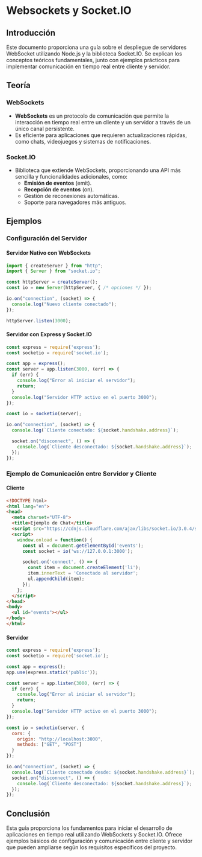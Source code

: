 
# Websockets y Socket.IO

## Introducción

Este documento proporciona una guía sobre el despliegue de servidores WebSocket utilizando Node.js y la biblioteca Socket.IO. Se explican los conceptos teóricos fundamentales, junto con ejemplos prácticos para implementar comunicación en tiempo real entre cliente y servidor.

## Teoría

### WebSockets

- **WebSockets** es un protocolo de comunicación que permite la interacción en tiempo real entre un cliente y un servidor a través de un único canal persistente.
- Es eficiente para aplicaciones que requieren actualizaciones rápidas, como chats, videojuegos y sistemas de notificaciones.

### Socket.IO

- Biblioteca que extiende WebSockets, proporcionando una API más sencilla y funcionalidades adicionales, como:
  - **Emisión de eventos** (emit).
  - **Recepción de eventos** (on).
  - Gestión de reconexiones automáticas.
  - Soporte para navegadores más antiguos.

## Ejemplos

### Configuración del Servidor

#### Servidor Nativo con WebSockets

```javascript
import { createServer } from "http";
import { Server } from "socket.io";

const httpServer = createServer();
const io = new Server(httpServer, { /* opciones */ });

io.on("connection", (socket) => {
  console.log("Nuevo cliente conectado");
});

httpServer.listen(3000);
```

#### Servidor con Express y Socket.IO

```javascript
const express = require('express');
const socketio = require('socket.io');

const app = express();
const server = app.listen(3000, (err) => {
  if (err) {
    console.log("Error al iniciar el servidor");
    return;
  }
  console.log("Servidor HTTP activo en el puerto 3000");
});

const io = socketio(server);

io.on("connection", (socket) => {
  console.log(`Cliente conectado: ${socket.handshake.address}`);

  socket.on("disconnect", () => {
    console.log(`Cliente desconectado: ${socket.handshake.address}`);
  });
});
```

### Ejemplo de Comunicación entre Servidor y Cliente

#### Cliente

```html
<!DOCTYPE html>
<html lang="en">
<head>
  <meta charset="UTF-8">
  <title>Ejemplo de Chat</title>
  <script src="https://cdnjs.cloudflare.com/ajax/libs/socket.io/3.0.4/socket.io.js"></script>
  <script>
    window.onload = function() {
      const ul = document.getElementById('events');
      const socket = io('ws://127.0.0.1:3000');

      socket.on('connect', () => {
        const item = document.createElement('li');
        item.innerText = 'Conectado al servidor';
        ul.appendChild(item);
      });
    };
  </script>
</head>
<body>
  <ul id="events"></ul>
</body>
</html>
```

#### Servidor

```javascript
const express = require('express');
const socketio = require('socket.io');

const app = express();
app.use(express.static('public'));

const server = app.listen(3000, (err) => {
  if (err) {
    console.log("Error al iniciar el servidor");
    return;
  }
  console.log("Servidor HTTP activo en el puerto 3000");
});

const io = socketio(server, {
  cors: {
    origin: "http://localhost:3000",
    methods: ["GET", "POST"]
  }
});

io.on("connection", (socket) => {
  console.log(`Cliente conectado desde: ${socket.handshake.address}`);
  socket.on("disconnect", () => {
    console.log(`Cliente desconectado: ${socket.handshake.address}`);
  });
});
```

## Conclusión

Esta guía proporciona los fundamentos para iniciar el desarrollo de aplicaciones en tiempo real utilizando WebSockets y Socket.IO. Ofrece ejemplos básicos de configuración y comunicación entre cliente y servidor que pueden ampliarse según los requisitos específicos del proyecto.
